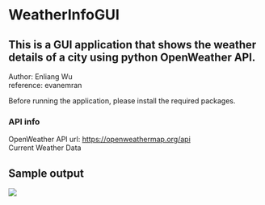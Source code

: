 # WeatherInfoGUI
## This is a GUI application that shows the weather details of a city using python OpenWeather API. 
Author: Enliang Wu<br />
reference: evanemran

Before running the application, please install the required packages.
### API info
OpenWeather API url: https://openweathermap.org/api <br />
Current Weather Data

## Sample output
![](image/Diagram1.png)



